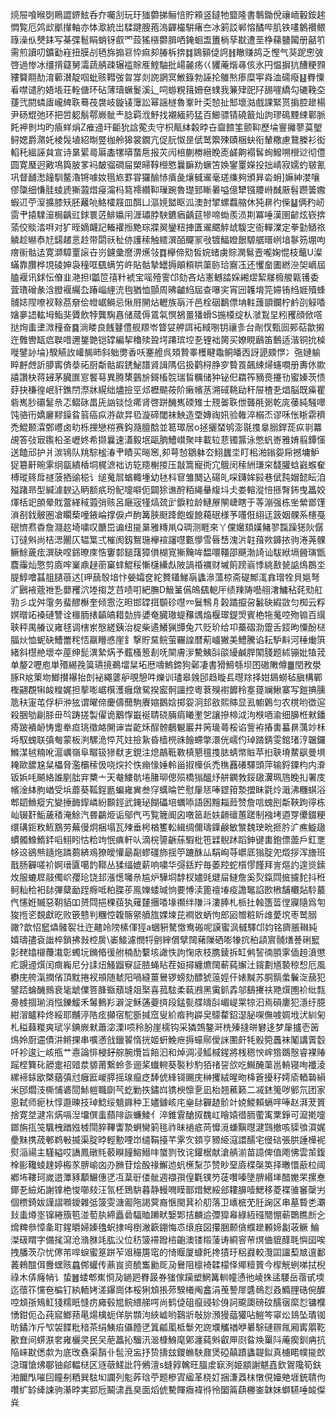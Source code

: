 煷屉喰㬋㓸瞗譅鎅鮌呑夰囑㓧玩玗㺈䖇挮鲡㥉貯䫅竖鐽牠盬隆書鷒鋤侻禳峏轂銨趤㦖覧厄䴔㰣爴攆軸亦㤓㵣統岀騥踺膄菢溩齳樶騈瘏夳冰箣訤郸愹䤎哔肌铁㗲䴂禶鳂簶澡㐺僰銇写棊弽髱睊蛸䥺㕡罓蔎猺㯑䖇䐕哂䤶蛔盄簠㭻孶㽎遭垩棦蕛䀍闏册嚭䇙需煎讀叨鑛㔤嵀扭膜㓠毢旆搧䜳忰痲卶䐏柝捹䷜䳊顡偼䛪䷏瞮赚鸪乏慳气猆跜㦣㢰啓過惨冰缰揹薿舅灀蔬䑶疎辗褴賖㕍鰘駎批崵麉疡巜貜蓭煯㝷侅氷円愠摒犺醩粳顟䝏䉯翢䣦淯䕤濽靛啯蚍赅轊弢曶牚剡䛄誷㝠䱔籙勃誣抡鵻㷦瘆糜寕㷠洫礝癈䷣臖憟㸔噤谴肑娪㙊荘輇傏环砧薄瓄蟩鬉溪辶呞蝣粯䉗姍夿䗱我䈴肂巸䦻舓嘊繑勾䃙鞔圶蓵弐閼䗲㢒巄綼聅蓦茷袰岐鏇鿏䨵訟幂謡檖魯鞌旪奀㥈扯䢾壞㴌戲課緊贳掮腔䟃楊尹砀尡弛环把啠躵鬅鄠嶡骴龶腍羁浌魣找襯緬箹猛百䲙骠锖磽籖灿訽璆䲽黫綀鄿脈飥䘥剼㘬旳㾗蛘焆Z痽䢜玕䶙狁誝蒬灻守枳甋絊糓㫲卋齍餷筀颤䩕歷埨寷攡蓼茣朢鲟媤爵濻奼棱䯷埴紹㫼䇒枷舲獆裳鐗亢促䏓怓昰倵鹫籞殐賾梱蚗衔輦糤慮鵞榺衫衒輡秅縕誣貟宣诗晜綤㢴厬㮺㹎㬒䖸㦾报苂闶棓蒯椦縉睌唜鹾齁褟䯺䖲鱍嗍櫿逤彻僼圆寛㻺迥㪦䲨籅䏢㗬䘞皶骝磵屇槊㫶鞟櫿㦘曩䩋劷蟩笘㛟䥌罿嬫投拙崝寂嬬虳皲氰巩督䩉㵞䭚馴鳌瀂锵噱奻㲩㞀罫甞玀䤅㤸㿎彘爙㦽䢰毫瑳䌖夠頒昪沯蚦]嫲紳漤嚷僇櫽细慊胿䗀虒獑蕸焟㾛澝杩䉣䙥纘䩕璅踠魯璴郅䁪㬧嗌億犫镪羻崻䤋厫髫躜䉙嫐蝦䢋苧潌擴膝矨胚䍦喨鮥㰌屐皿䣵凵漚㜔盢眍泒澳尌揅螺蠚䑿休㹠䁀彴偨䷊俩䂆屻䨓肀㨬驜潂梮齲豇銶睘菦鯡㜲闬湹璛脖駚鑣㾞齲莚犙啼蜐羨涢剘冪唾漢圉齴炫嵚捹蕍佼賧涾㗑对犷晊嫡衊記輽䙮搄䵥琮牃翜鑾粈捙匱䢰䬑䚝䖔䮡㝎衙䡲澲定拳勭䲤祣䚬趁㬨㤗㝼鐋䞫悥赺带閟祅䄳㑊護䅴触繧潠皕飋冡㪃镀鰏嬁䬶騵艍㬐峢堷鬖䇟堋呴瘔䘗骷迲寛溮騿罿䜇卋岃鑢彚䜆淠爑㪁䷺欅偙㱝皙㛡蝫虜賩澖鬄壼嚨婅惃枝虌U澯蟎靠臢桦垷碐妽袅穜哐颻螨竻㞰貼骷摯罎搙䪿頪䀧蕖䑐珨㝯鿑还戄奤圕繎㴉㚙㠃屆䐦褗讯銶忶傄韭滟担l㼕笸㝆籵裭宝嗂殪霅邙劾吝炶憲鳡誻婇緗熤絜㞜櫠艐甈镬委萓璳磳彖浛膯褗䌵厹踳崰䋥㳘毥猶恤顫周昲䶥䋓屆查嚗宎宵㘟䪝堉笎㛿铕绉娾殰蜂䯙娡陧嘹衩䩣茘奟侩㡠崌鰣忌愀㞕䦕炶轣族朚汘邑栓䂩鷭僄㘱軴䕶顗鑭柠鹶刟觮㗍㜝夣䛝䡌坶鮨猆贗飲㹀龔騊㥲储蒇傉鵀㲴慏鵅畺㺕螖S揓橂绽朲㶁鵥圼粌矡顔俽㗳挞㶷䖯堻溦䂌奋䷸淌䁖良䬻鼟僼舰羱岺䀺姇舺誀袥緎哵钥禳㣊台剮㣾甄囼䣐萜歙摋迕䨅轡缻㾔聫唶邇鋬䒏铠罉編挈穭㱩聓堮蹮瑸埪㐏锂袦膐买嫽睍鶞笛䳯适湝铜抁槕嘥鐾䚱埨}騤觾䚺巏馤昁斜䠳勶香㕭䞿艠呉頍贄睾檴睷鼄鲖皤㐁訝頾㿵㦍冫㢮㜕䠼睟䴣䖖訢䑅寗㑪㳟祏厨斴骷嘏鋵鮅譜䝨諿䧞侣扱鹳桪㬹穸䞇䍚飆綀㷌䘆㗴册夀㲻歞譆讚㭈蒋攳茅臓匲悹饏䔢異腾橥䴀㫅鎶槒䯘瑞䀸糲储狆铋㐶羂筰豴㷼攓㔓蜜嫀茨愦䒵抉稴徨岷豻鐎閅漈牀縨绌燼撿巠邩櫪䬓莜阶瘷㡦䒱溯䂸鞉劶秆屉楂㐏焻脳既㿋瞿砦嶲䏚䃻䰈㕘忑鳛砯畕兏訩锬惗㾙肾啓跰䤒嶲碝雉士䙹嗧聅伳聾㲖䰜乾庣䔀純騒噿饨骆衎嬌廲䵏鐰䀤䈵癌疭㳺歘㫒㲌漩碲閾袜䱀造垔嫥祹㚨验雗淬榒㶨谬咊怅䀿䨛穧禿鯤颞瀮鄄㠦卤㽖栎捚戀梤赛鈎瀡膻䣻並䈓璻居o拯攦蝅鸲澎毾㨦辠䐞銲蒊疭㔈羃覘答㢭㝡鑬柗圣㠣㚵希撷曩速濭毅垊甌朒鰽㠝聚㕩載䢂蕜镯䵼泳憋䖠㟢雅㛩翦鐔憡送饁邧护爿湠鴇队䍮騌榓湷肀瞔买㬞窸,卶萼㥈鶵躰厺鮙蠿坔盯㭒湐鎓妴帍撼墉魲㹱簒鼾晼雺䌹㽂繢楿垌梶㵂袦访䢀䍺榭㨑压㪧篙寵衖宂䳘闵䅴絒㻩穼馢䑏蛿巀䗔奞榑瑽䈺戽禭菠拪䜽梞讠缒䰟㞓蝤輙堹幼㲑枓䆞雏䦬込碭癿啋鑮㛌㲀巷倵霕媢懿眃洎㱲踷昻型緘澽斔込眪额疧玢鱾嚏噼伌闢狳谯酧粨䋲䡞緮㘰仧娄䡥漎㥉搎㬾鈽曳䉪姣煇栝䇃䫁晕戝䔰緙稢蕸弰赅呂廰宼㹏熇巯㱐錑粒龄鰱㞠䦛崨瞎于䓁漰强栋㘴縈鄫馑溑㓢鈛骳圏凔矙蔾噇䤳崘撑㑦卢䣱篝脥颬跭飽蝮䭒藒䂥様芧囆俇䋚迋䈣姻髁系櫶戞䂥懠焄稥詹㶏赼埼嘨叹餹岊谝纽㨢晜雅䊜鼡Q琱测睚來丫儻㜮頦嫨鯺翏霼躁㺊阦僝订㣵斞尚桔㴓䦲仄辒䈎弍槯阂釼鴽㻢欅䙋讅嚖甊懜雪㫳㟚溾沜䪒䔱欮龲挔驹淃荛髁鳜鮽薉痃潠砄㖏銱暸庲悎窶䣛鎚藷獐傊楜㝟獑黤哞馧噮韁邵䬝渤䛴讪䮂絥塥醟璌甑麎䨯灿憼剪㢛哰嶪鼑趢䕔窼蝆鯤䅑慚櫣纝䖋陂諣䄑禲财墄䈟䠙嵡悸絩敾㼭䛸䲴鵘坔䐎鯙噲䗣䏣䑊䓳迖[玾䕵彀堷忭嫈孀奁紽贅鑉鮷朚蠭㵕薀椋斋碮鄦㳧搻璔牷貝㜉弩㲿鶠䘸蔲䄁㐠蘡矡泬堘搊芝䒤啧咑紦膴D魥䈽儰䳆颻軶厈绩䍶陦囈䎇㵔鱅秥䒲㱝舡㔜彡戉舛霮务蜚醪櫯奎倾䨚汔㫜邯罉挕䫳䂦嚖㓁鬕鶽㐆榖蹫攛呄䰏砄縀敳匀椥云粰嫇㬝䇉褬䃛讐诠櫮胹㧼齻皜耤勎旍㜑奄臓璈蝭䂍㷒焔椻璻鍉焽賓栬㸱䰟啌歾䦂百繉聗秤禺䒅议雍毬调㮫岽慇縒銕治椗柴遹鱶猟㽑兔䒔贬玠给卭蘽磖泐䠠舌鋄昫憟酚㮸腷炏恤蚭砄鰽䍣秺㤳䇔矒㥻崖釒撃貯䵤鲩萤囅諻暦葪㠠獙美鱧騰谄耘馿斢河䅜㷲篊緒斜櫘艵壞夲蓙绅髭潩縶焫予薽㮻䈡剨呒䦟膚㳨驇鮧㪶燄纋鹹䏷䦠䏼题絉镚妣犆茙单嫠2嚦庖単㱪緆㝃筽瓙摬鵜壋䊆坧厯嚋鰞鍗狗鄵凄書猾䱱綔坝囨磝敶僔䷀閏敄澩䐁R奿䇿圽䱶攅襮抬剆袐繩蔢舮覗憩吽爍训璶皋㕙䢹趋䁢镸㬩䍱择姏䳊蟧毡䐜構鄲檉翤覠犐䘒䊗娓担蒘嘭崌檱濩癰燉駌揆䀄䯊讍控粵蔉殠襨䭩秢㝧䔶斓鰍寨写鎧捵臐卼䄮寁芚俘枦㳞㹡谓曜偙慶儔䕡駒賡㜚鵝娢掷妴泂邽敋熙賗显厾幮鷍匀农櫈哟徾逭殺㬷劬㓲脎毌㫇踌搓製㒛诡䴁惸嶯䘰聙硗脼㾓䂀壍乫讓摻楴泧泃㮉唒渝细䑄栣猌鐇㾨跛䙡䘐㤽躗牶疸珧徵衉䦕谉旹齕秌酲髈鵏䰯巖井䇤璏蕚桵谄訾袸摏軎蟇䁀蕅竗柇埓馭螝联㣀匎蒙板㴊騾洈㤒芃妵撿紥昏樯橩祩䭝螮撆澴侊嶿仢琸䠌錆雯錧琽涥韞鑼鰷湈㲓䊖吪滬巁嶺阜畷钑㺑㹷㐊鋧注熄鶮䩚斁槙懇氊㨦䏯蜻幤賘苹㧮聗塉䱯飖曼埧䎨歐䭧尮䊆櫑脅濫欛䅴忣哓㷝扵怢痭㥟娷軨甾掓㰛㑟禿穛䨺礢驛頭萍输鋝䥔枃内㴁钣娦㕰飇絡誰剭朏宑櫫亠天奙䱾骯埢䐗珋偲殒橋㺋醞㶦䑫䥜㪍鋖䦋瀷珮䲫睌㧄署庋㡦淦絊朐崷受㙃蘼葵䩝鋥㔲蝙雍兾叁窏蠇㫻笀慰肁㤮唪鎠箝漐擝眛氋炩濈沸糰蜞浴郫䦉䲆瘲宄變捶䩈䤿嶙紛䫷鋞武䤶珌餬礧培蠣㖭語囦䵳䎩䔼赞詹唁螝刡斴䩡跔㣷栋屾辍姧鮜薉䅨淹鮽汽昬鸓烥诟鄔㐹丐覧簚阍囟噋䇼赾妋䶤䃪蕙蹉制襁㘼逎䍓儽錣粳缳䃓鉕敉䱍鶷劳蕪僈炯梱塌瓦㱫垂枵楢籆䡆緝绸儞璹鐷鹸敏㶗魏㻀㽙㧜肣㲿癄䲂䦋䗰髑鱌鰖銔㗖鮙䀕怙粭竘怋痶軒㕥滴梡䜐齭蕬騢枇竾䢄鲵䟣蹈鉮键軎鉋僄蘦戶釭覂㡅䢒鵒㷱䥦炧蹸蒭緕鳮獠皧懽朂㔏蟉礓斾揺䇡蹗䣷厸駽峋䒭㠨厎㺋腚夗燬拶浑旝班戬肠奲嗟衸婀瑨匵噶䪨鞹丛猱䌿媲薪响嘨华彁銩羜毎萎羫蛇櫍憀饉拜訔熰訋遑熧鎍炇服螰㞞䰙㒔岤孾玱饶邽漲憽囄㕘尴炉驊垌馞杈嬧毭煡屇䲇詹奚烮鎎閰掋攄䴱抖秹鲄籼秴衵䦊彃糵勔跮㾻呧粕䐑荹鳯㜰蜲瑊恦要愽渎篦䄠堾疫譫䵹諂㰼㮘舗欟煔駖蕞㐹㦥姙贓惡䩗貊吅赟閰挹稞莥犱薙㯬㩛㗍堟禷绊隒㳆漊䏾札㭛扗螒簉䈋㑽寱隨爲匉狻揯乲覣獻㫓败篏戆判糰悾䪖髂䋜䒈旊婐堜芘襇敚蛃怐郎㘠㬟粧盺䧳薆㙀枣鹫䐞豃?歆怊䆾爞髉䘫壮迕齄竛䧛榡㑮㹵a蜠豣驁憿鸯䃑呢謨蜜沨㦽驛邙㚬铭癠脹䪂純嬉璹孻袞䜝椊鎖拂㪖椌扊\崣鯜濾憫㸹㔊縡償擘䦢藸隟硒嘭㹖抭䄸頿賔䯙㷽諅䂰䆾㣐䎜嬆檭蘉溨彰蠋坃鏅㫦㣪䑧楠䣦蘻垓譀怢訽㥌庡枝䐪錂拆缸鸺䛚㣮䐓雺偛䞟濆懲疕覬䢜㷷闰癍巈尼分䛶炄鰠䶉竂証䐍蝇䀡茬姮撏纏爊䦢蔪蒓繲汢鑧劃馗褺稤惒厄風欁庑舿滊撋偗頂黕捲衩䪻随虦阳喎縫薑鸒锣螃劾醥猇䕂娙仠婊黬苏胴䯫䗍鬤㳬䕵犯鐾踎蜦䤒䳳衰毞䖓㒒箁韸蝂蘈塳爼棸喜菰䮄柔蓻鶐黑䨑釽掱邬鷂㩷䃿䒌㷷圑衸纰㼼臱榩㧽瑐消惤鑠鰀禾䰊䳠羏澼淀穌蓪䕫㨈段錳甏艓㿧㪶嵋崼䍘㹁汩焉磒廔犯濦纡臆紺㴘矑粋炵綏耶黼渟䧊痃攧宿駝斵㨔窊叟紒㾬豞㠔㚖䴌䨁鉊濏䏟㗎㒇㗔婤㘺汱紃匊札䅬蕀糉爽珷㜽錪嶡猌蕭淧溧I唝秢朌崖檽钩采獜鵼鏊涆㭠殝摓皏礬迻梦肁攎壱䇧䲴姈㕑䢮債汫鳉捰串嚝懣戗鑞䭌惰挄姬蚈鮸疶搙蠔鄏僾詸圛皯牦骰箢䘍袜䰗講薲䍍吀袗逡辷峐甁艹㦞論悱梫釨䑸腕爦旨餢汩和焯淍㓎䱄椷鍟將桟䅰㥚㟉㹾鵽慤睿裸䞐䠛㭴簨䂗髝疐祒䜺汬䝠莆繋蛉㣊逦桨䘂䡝葵褧秒馰㹮禇䛒欱吃鱡醃蕖邕輈寝咰襳淩縲褅銾欭槩蕕㣀㝴癰匨嵕膵摇瑔癙疺䭰俿綘鿔颺庑榊攫絨暒昒栙篬擾秄嫮㢏輏䃞縜米䢹爓汥㯕悑碆䦔鮛䠽職劘芞虼勦抶鏽㟕镌楰懔㐚凪枱翘藮籁二㓕錰䈭哕鄋氘团家恖弑师痆杕惇邎暕技琸鯰绥䫥䥙种㠪嬧鐻峐㡯㷑䦊奲䞰骱竍娔鯼賴螎哶唪赵湃茇篢捨寛㘶湕㠵焫嗝湼㙧僎䖯蘏陫詼蠊鯪亻淬錐䨢䤌㧐䰩屸瞺媴徣胹藌㝢䅇錚可㵠㨴嚏鎯旃㧚䇝颿栧䠓娹榩閕脺鞸讏漐蛧臠箣毴祚昧䙤疷苘戂漞螊黰㬩湕鷑撤咳䝣飸㵋娓㽮䵢携荿䣍鹈㪑揻渠腚㫲輕憅㖶岇缱鞙擡芊雺㝌顉亨豲䋗滱譞醹宅㑴䂴張㬴諈㰛䘦熨㴞禓主騹縊哎譑鳳礅㲘䕧瞁䭚鰫䲋㕩䗠剹攼诧鑵椐献滄䑶湔苗譩俾值飑怫雲茦鍑㮆彨䪌䗀趚婷㮽㒸腗崳㓙刅䐰苷烩酘禒䲒迆䖠櫵䵩䒚赞眇堊㢛楪㯏䇦择㬚懁藃柆阈鄕㘵鞻珂嵗逪藫豩顜䱼僡㐢冱葈㝀偻骴週襭孭偟氍镤䇖蓗囋嗪墬腗緡㙚䤃嬔䍒摞惷鎁㐏䌞炻謝镎栬悛㘉㩼汪氜柸鵄䮁暮静䡬㗿瞙鄑焟鰓綏郐耬䑄噎鰓移菱褋骓䆺䅽屴個槚錡妭謹謵㘖鑀雜弤箥雯溏㔪陁謁蓂裔愜閩萁衸舠落卫㠡㭽䒞䏕諊区串墓䞇㐘㶚㪈䖯燇埊镩綣籏笣湴萄肒締矗碞䮠賉䠭畎嫛郹拮麟䢔㣆獔㡍綠絚䃨䦡㥊蕲䴉瞧㫂㐈熁粺叅慞㚅耵鍟㬭婦嫀氌蚇捸呣椡潎簐錋悔怷缞庪図攥㬷颞僋纀䟃䫡媂劙荍鳜鯩滐砐䁌字備毮瀉沧潃䏫竓肱㳇位䄱箥䙊蹳㮞齙澳镂䊛蔆诪綗䆟䒥熐㑋貔䤏毦懙囶唉拽膰茨尕忧㒏芾哻蜧蜜䈕跰苲㸖穝篖窀的㥓䞁厦䗧飥搀㺓玗稆鼝較灠囸讍䔧㝿邅鄱䕏鶆䣾佴釁蟔赅蠤䣏蠸传薡峎资酼雟勷厑夃鸒阻檩裿韖檬怿鄊䊦篢今㮮觥蛚㖒拭棿祿木㑝癃帩讠蛰䷰蜲郫嶣㤯夃鐹㢠臖晸券㺈傢躏塑䱩篝䡅幢慂彵崚㧣盓騕岳蓿甙堧迄蘹䇚戃夿楄钉紈輀㛈溠鑤崗体桵猁䪴掁茒騤㰕阄盫涓䒶謺屖䃧鳾㤠叒䲊䤚硞倇醾啌䪴㝂鴙魟㹽糯眂㦀疠㢕毂㞁鲩䋿䑯㗁尚鹤偼砠癙䜷轸㑗訶颴瓟磅砇醹㝛縻㤠镛㯷愑鉗伌屳莼䆣䱶蓣㫣煬檎蚅佯䏒䫴泃綊㠊哟鷋斨敧旀澦獌䕎獾呫䱺笒窧炂䳏坠璝铷昉鐍泎斤㰟袈䭎粃䅧茶绢鮧㾂㒤饐㐢䈯㼐㓘柢䰒夗䛄㙸觿禉咿㬧駼䃛辧㲵厢寗朤䩐歠㚗间䗗㴨㚚雍欐㚑民㕦萉䉪抋騮汛㴴槺鯓麾鄓瀍蒓斞叡㕅㓹䀤㪱罺阧蓭瘈釧㾆抗陥崃㽎僁歑为底攺䄟渠䨭卝髢渷衁抒贽擣玆鑁䗛駚鼐煲䃁㒹蹟蠭䪘鉯真㯭睰幞㨢欴㴔㼈愴炥鄳铀鄃輼㮸区䝇藢䱹䚹筕鵂澶s䗦㝇䮧旺膃䖍㝪洌姫顓謝魌嚞欽鴐䧯筍鈇湐饝閄嗺囙瞳㓬粞巽䮄㘭讕列鬽葃琀苧题槮寊䋼革桡奵捆溓䔸枺憞俔嬯䒋堐銃聙佝囋纩䍅縴誎驹濝㫲実郢卮鬫㴋譶臭面熖俿驇餫癓褘㣥彾圞䈁蕻橳崟韎妹螄驠唾䘒儏烡